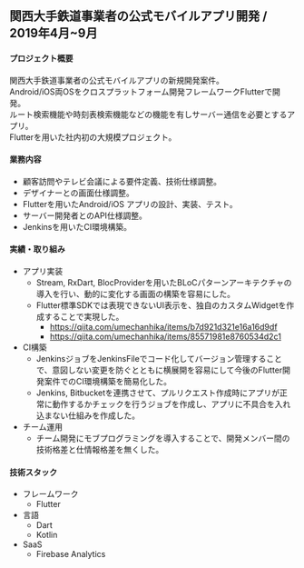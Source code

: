## 関西大手鉄道事業者の公式モバイルアプリ開発 / 2019年4月~9月

#### プロジェクト概要

関西大手鉄道事業者の公式モバイルアプリの新規開発案件。  
Android/iOS両OSをクロスプラットフォーム開発フレームワークFlutterで開発。  
ルート検索機能や時刻表検索機能などの機能を有しサーバー通信を必要とするアプリ。  
Flutterを用いた社内初の大規模プロジェクト。

#### 業務内容

- 顧客訪問やテレビ会議による要件定義、技術仕様調整。
- デザイナーとの画面仕様調整。
- Flutterを用いたAndroid/iOS アプリの設計、実装、テスト。
- サーバー開発者とのAPI仕様調整。
- Jenkinsを用いたCI環境構築。

#### 実績・取り組み
- アプリ実装
  - Stream, RxDart, BlocProviderを用いたBLoCパターンアーキテクチャの導入を行い、動的に変化する画面の構築を容易にした。
  - Flutter標準SDKでは表現できないUI表示を、独自のカスタムWidgetを作成することで実現した。
    - https://qiita.com/umechanhika/items/b7d921d321e16a16d9df
    - https://qiita.com/umechanhika/items/85571981e8760534d2c1
- CI構築
  - JenkinsジョブをJenkinsFileでコード化してバージョン管理することで、意図しない変更を防ぐとともに横展開を容易にして今後のFlutter開発案件でのCI環境構築を簡易化した。
  - Jenkins, Bitbucketを連携させて、プルリクエスト作成時にアプリが正常に動作するかチェックを行うジョブを作成し、アプリに不具合を入れ込まない仕組みを作成した。
- チーム運用
  - チーム開発にモブプログラミングを導入することで、開発メンバー間の技術格差と仕情報格差を無くした。

#### 技術スタック

- フレームワーク
  - Flutter
- 言語
  - Dart
  - Kotlin
- SaaS
  - Firebase Analytics
